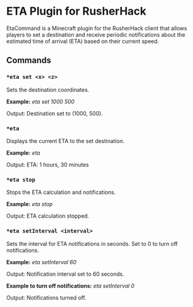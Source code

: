 # ETA Plugin for RusherHack

EtaCommand is a Minecraft plugin for the RusherHack client that allows players to set a destination and receive periodic notifications about the estimated time of arrival (ETA) based on their current speed.

## Commands

### `*eta set <x> <z>`
Sets the destination coordinates.

**Example:**
*eta set 1000 500*

Output:
Destination set to (1000, 500).

### `*eta`
Displays the current ETA to the set destination.

**Example:**
*eta*

Output:
ETA: 1 hours, 30 minutes

### `*eta stop`
Stops the ETA calculation and notifications.

**Example:**
*eta stop*

Output:
ETA calculation stopped.

### `*eta setInterval <interval>`
Sets the interval for ETA notifications in seconds. Set to 0 to turn off notifications.

**Example:**
*eta setInterval 60*

Output:
Notification interval set to 60 seconds.

**Example to turn off notifications:**
*eta setInterval 0*

Output:
Notifications turned off.


